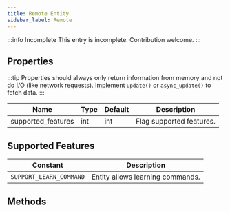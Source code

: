 ```yaml
---
title: Remote Entity
sidebar_label: Remote
---
```


:::info Incomplete
This entry is incomplete. Contribution welcome.
:::

## Properties

:::tip
Properties should always only return information from memory and not do I/O (like network requests). Implement `update()` or `async_update()` to fetch data.
:::

| Name | Type | Default | Description
| ---- | ---- | ------- | -----------
| supported_features | int | int | Flag supported features.

## Supported Features

| Constant | Description 
| -------- | -----------
| `SUPPORT_LEARN_COMMAND` | Entity allows learning commands.

## Methods
